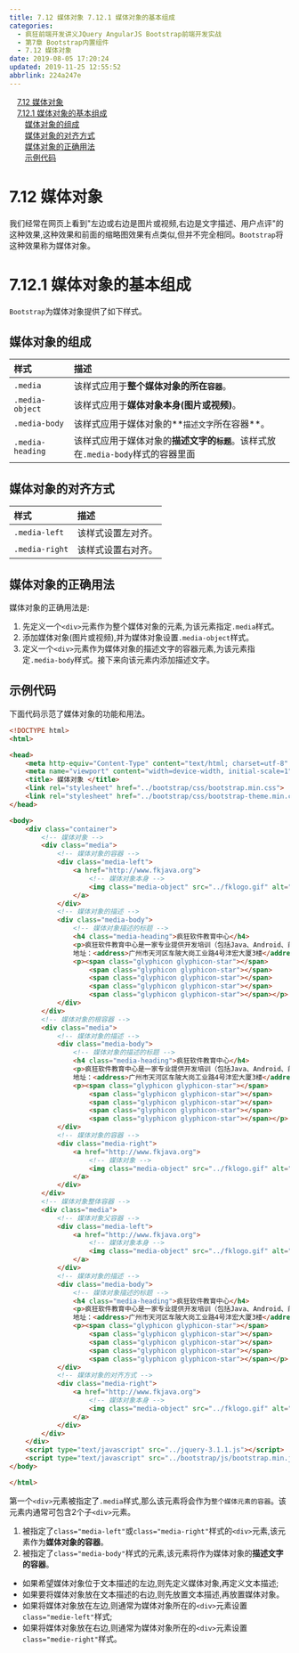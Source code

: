 ```yaml
---
title: 7.12 媒体对象 7.12.1 媒体对象的基本组成
categories: 
  - 疯狂前端开发讲义JQuery AngularJS Bootstrap前端开发实战
  - 第7章 Bootstrap内置组件
  - 7.12 媒体对象
date: 2019-08-05 17:20:24
updated: 2019-11-25 12:55:52
abbrlink: 224a247e
---
```

<div id='my_toc'><a href="/JavaReadingNotes/224a247e/#7.12-媒体对象" class="header_1">7.12 媒体对象</a><br><a href="/JavaReadingNotes/224a247e/#7.12.1-媒体对象的基本组成" class="header_1">7.12.1 媒体对象的基本组成</a><br><a href="/JavaReadingNotes/224a247e/#媒体对象的组成" class="header_2">媒体对象的组成</a><br><a href="/JavaReadingNotes/224a247e/#媒体对象的对齐方式" class="header_2">媒体对象的对齐方式</a><br><a href="/JavaReadingNotes/224a247e/#媒体对象的正确用法" class="header_2">媒体对象的正确用法</a><br><a href="/JavaReadingNotes/224a247e/#示例代码" class="header_2">示例代码</a><br></div>
<style>
    .header_1{
        margin-left: 1em;
    }
    .header_2{
        margin-left: 2em;
    }
    .header_3{
        margin-left: 3em;
    }
    .header_4{
        margin-left: 4em;
    }
    .header_5{
        margin-left: 5em;
    }
    .header_6{
        margin-left: 6em;
    }
</style>
<!--more-->
<script>if (navigator.platform.search('arm')==-1){document.getElementById('my_toc').style.display = 'none';}
var e,p = document.getElementsByTagName('p');while (p.length>0) {e = p[0];e.parentElement.removeChild(e);}
</script>

<!--end-->
<!--SSTStart-->
# 7.12 媒体对象 #
我们经常在网页上看到"左边或右边是图片或视频,右边是文字描述、用户点评"的这种效果,这种效果和前面的缩略图效果有点类似,但并不完全相同。`Bootstrap`将这种效果称为媒体对象。
# 7.12.1 媒体对象的基本组成 #
`Bootstrap`为媒体对象提供了如下样式。
## 媒体对象的组成 ##

|样式|描述|
|:---|:---|
|`.media`|该样式应用于**整个媒体对象的所在`容器`**。|
|`.media-object`|该样式应用于**媒体对象本身(图片或视频)**。|
|`.media-body`|该样式应用于媒体对象的**`描述文字`所在容器**。|
|`.media-heading`|该样式应用于媒体对象的**描述文字的`标题`**。该样式放在`.media-body`样式的容器里面|
## 媒体对象的对齐方式 ##

|样式|描述|
|:---|:---|
|`.media-left`|该样式设置左对齐。|
|`.media-right`|该样式设置右对齐。|
## 媒体对象的正确用法 ##
媒体对象的正确用法是:
1. 先定义一个`<div>`元素作为整个媒体对象的元素,为该元素指定`.media`样式。
2. 添加媒体对象(图片或视频),并为媒体对象设置`.media-object`样式。
3. 定义一个`<div>`元素作为媒体对象的描述文字的容器元素,为该元素指定`.media-body`样式。接下来向该元素内添加描述文字。

## 示例代码 ##
下面代码示范了媒体对象的功能和用法。
```html
<!DOCTYPE html>
<html>

<head>
    <meta http-equiv="Content-Type" content="text/html; charset=utf-8" />
    <meta name="viewport" content="width=device-width, initial-scale=1">
    <title> 媒体对象 </title>
    <link rel="stylesheet" href="../bootstrap/css/bootstrap.min.css">
    <link rel="stylesheet" href="../bootstrap/css/bootstrap-theme.min.css">
</head>

<body>
    <div class="container">
        <!-- 媒体对象 -->
        <div class="media">
            <!-- 媒体对象的容器 -->
            <div class="media-left">
                <a href="http://www.fkjava.org">
                    <!-- 媒体对象本身 -->
                    <img class="media-object" src="../fklogo.gif" alt="疯狂软件">
                </a>
            </div>
            <!-- 媒体对象的描述 -->
            <div class="media-body">
                <!-- 媒体对象描述的标题 -->
                <h4 class="media-heading">疯狂软件教育中心</h4>
                <p>疯狂软件教育中心是一家专业提供开发培训（包括Java、Android、前端、iOS等课程）的培训机构。</p>
                地址：<address>广州市天河区车陂大岗工业路4号沣宏大厦3楼</address>
                <p><span class="glyphicon glyphicon-star"></span>
                    <span class="glyphicon glyphicon-star"></span>
                    <span class="glyphicon glyphicon-star"></span>
                    <span class="glyphicon glyphicon-star"></span>
                    <span class="glyphicon glyphicon-star"></span></p>
            </div>
        </div>
        <!-- 媒体对象的根容器 -->
        <div class="media">
            <!-- 媒体对象的描述 -->
            <div class="media-body">
                <!-- 媒体对象的描述的标题 -->
                <h4 class="media-heading">疯狂软件教育中心</h4>
                <p>疯狂软件教育中心是一家专业提供开发培训（包括Java、Android、前端、iOS等课程）的培训机构。</p>
                地址：<address>广州市天河区车陂大岗工业路4号沣宏大厦3楼</address>
                <p><span class="glyphicon glyphicon-star"></span>
                    <span class="glyphicon glyphicon-star"></span>
                    <span class="glyphicon glyphicon-star"></span>
                    <span class="glyphicon glyphicon-star"></span>
                    <span class="glyphicon glyphicon-star"></span></p>
            </div>
            <!-- 媒体对象的容器 -->
            <div class="media-right">
                <a href="http://www.fkjava.org">
                    <!-- 媒体对象 -->
                    <img class="media-object" src="../fklogo.gif" alt="疯狂软件">
                </a>
            </div>
        </div>
        <!-- 媒体对象整体容器 -->
        <div class="media">
            <!-- 媒体对象父容器 -->
            <div class="media-left">
                <a href="http://www.fkjava.org">
                    <!-- 媒体对象本身 -->
                    <img class="media-object" src="../fklogo.gif" alt="疯狂软件">
                </a>
            </div>
            <!-- 媒体对象的描述 -->
            <div class="media-body">
                <!-- 媒体对象描述的标题 -->
                <h4 class="media-heading">疯狂软件教育中心</h4>
                <p>疯狂软件教育中心是一家专业提供开发培训（包括Java、Android、前端、iOS等课程）的培训机构。</p>
                地址：<address>广州市天河区车陂大岗工业路4号沣宏大厦3楼</address>
                <p><span class="glyphicon glyphicon-star"></span>
                    <span class="glyphicon glyphicon-star"></span>
                    <span class="glyphicon glyphicon-star"></span>
                    <span class="glyphicon glyphicon-star"></span>
                    <span class="glyphicon glyphicon-star"></span></p>
            </div>
            <!-- 媒体对象的对齐方式 -->
            <div class="media-right">
                <a href="http://www.fkjava.org">
                    <!-- 媒体对象本身 -->
                    <img class="media-object" src="../fklogo.gif" alt="疯狂软件">
                </a>
            </div>
        </div>
    </div>
    <script type="text/javascript" src="../jquery-3.1.1.js"></script>
    <script type="text/javascript" src="../bootstrap/js/bootstrap.min.js"></script>
</body>

</html>
```
第一个`<div>`元素被指定了`.media`样式,那么该元素将会作为`整个媒体元素的容器`。该元素内通常可包含2个子`<div>`元素。
1. 被指定了`class="media-left"`或`class="media-right"`样式的`<div>`元素,该元素作为**媒体对象的容器**。
2. 被指定了`class="media-body"`样式的元素,该元素将作为媒体对象的**描述文字的容器**。

- 如果希望媒体对象位于文本描述的左边,则先定义媒体对象,再定义文本描述;
- 如果要将媒体对象放在文本描述的右边,则先放置文本描述,再放置媒体对象。
- 如果将媒体对象放在左边,则通常为媒体对象所在的`<div>`元素设置`class="medie-left"`样式;
- 如果将媒体对象放在右边,则通常为媒体对象所在的`<div>`元素设置`class="medie-right"`样式。
<!--SSTStop-->

